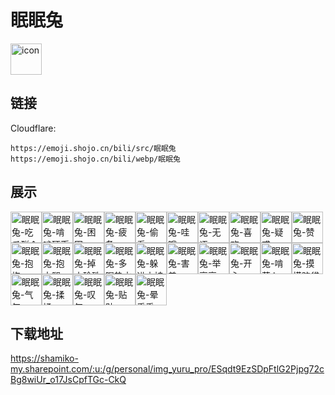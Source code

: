 # 眠眠兔
<img src="https://emoji.shojo.cn/bili/src/眠眠兔/icon.png" width="50" height="50" alt="icon">

## 链接
Cloudflare:
```
https://emoji.shojo.cn/bili/src/眠眠兔
https://emoji.shojo.cn/bili/webp/眠眠兔
```
## 展示
<img src="https://emoji.shojo.cn/bili/src/眠眠兔/眠眠兔-吃瓜群众.png" width="50" height="50" alt="眠眠兔-吃瓜群众"><img src="https://emoji.shojo.cn/bili/src/眠眠兔/眠眠兔-啃啃硬币.png" width="50" height="50" alt="眠眠兔-啃啃硬币"><img src="https://emoji.shojo.cn/bili/src/眠眠兔/眠眠兔-困困.png" width="50" height="50" alt="眠眠兔-困困"><img src="https://emoji.shojo.cn/bili/src/眠眠兔/眠眠兔-疲惫.png" width="50" height="50" alt="眠眠兔-疲惫"><img src="https://emoji.shojo.cn/bili/src/眠眠兔/眠眠兔-偷看.png" width="50" height="50" alt="眠眠兔-偷看"><img src="https://emoji.shojo.cn/bili/src/眠眠兔/眠眠兔-哇哦.png" width="50" height="50" alt="眠眠兔-哇哦"><img src="https://emoji.shojo.cn/bili/src/眠眠兔/眠眠兔-无语.png" width="50" height="50" alt="眠眠兔-无语"><img src="https://emoji.shojo.cn/bili/src/眠眠兔/眠眠兔-喜欢.png" width="50" height="50" alt="眠眠兔-喜欢"><img src="https://emoji.shojo.cn/bili/src/眠眠兔/眠眠兔-疑惑.png" width="50" height="50" alt="眠眠兔-疑惑"><img src="https://emoji.shojo.cn/bili/src/眠眠兔/眠眠兔-赞.png" width="50" height="50" alt="眠眠兔-赞"><img src="https://emoji.shojo.cn/bili/src/眠眠兔/眠眠兔-抱抱.png" width="50" height="50" alt="眠眠兔-抱抱"><img src="https://emoji.shojo.cn/bili/src/眠眠兔/眠眠兔-抱大腿.png" width="50" height="50" alt="眠眠兔-抱大腿"><img src="https://emoji.shojo.cn/bili/src/眠眠兔/眠眠兔-掉小珍珠.png" width="50" height="50" alt="眠眠兔-掉小珍珠"><img src="https://emoji.shojo.cn/bili/src/眠眠兔/眠眠兔-多喝热水.png" width="50" height="50" alt="眠眠兔-多喝热水"><img src="https://emoji.shojo.cn/bili/src/眠眠兔/眠眠兔-躲进小被.png" width="50" height="50" alt="眠眠兔-躲进小被"><img src="https://emoji.shojo.cn/bili/src/眠眠兔/眠眠兔-害羞.png" width="50" height="50" alt="眠眠兔-害羞"><img src="https://emoji.shojo.cn/bili/src/眠眠兔/眠眠兔-举高高.png" width="50" height="50" alt="眠眠兔-举高高"><img src="https://emoji.shojo.cn/bili/src/眠眠兔/眠眠兔-开心.png" width="50" height="50" alt="眠眠兔-开心"><img src="https://emoji.shojo.cn/bili/src/眠眠兔/眠眠兔-啃萝卜.png" width="50" height="50" alt="眠眠兔-啃萝卜"><img src="https://emoji.shojo.cn/bili/src/眠眠兔/眠眠兔-摸摸脑袋.png" width="50" height="50" alt="眠眠兔-摸摸脑袋"><img src="https://emoji.shojo.cn/bili/src/眠眠兔/眠眠兔-气气.png" width="50" height="50" alt="眠眠兔-气气"><img src="https://emoji.shojo.cn/bili/src/眠眠兔/眠眠兔-揉揉.png" width="50" height="50" alt="眠眠兔-揉揉"><img src="https://emoji.shojo.cn/bili/src/眠眠兔/眠眠兔-叹气.png" width="50" height="50" alt="眠眠兔-叹气"><img src="https://emoji.shojo.cn/bili/src/眠眠兔/眠眠兔-贴贴.png" width="50" height="50" alt="眠眠兔-贴贴"><img src="https://emoji.shojo.cn/bili/src/眠眠兔/眠眠兔-晕乎乎.png" width="50" height="50" alt="眠眠兔-晕乎乎">

## 下载地址

https://shamiko-my.sharepoint.com/:u:/g/personal/img_yuru_pro/ESqdt9EzSDpFtlG2Pjpg72cBg8wiUr_o17JsCpfTGc-CkQ